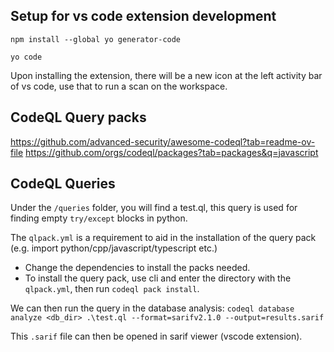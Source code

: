 
## Setup for vs code extension development

```
npm install --global yo generator-code

yo code
```

Upon installing the extension, there will be a new icon at the left activity bar of vs code, use that to run a scan on the workspace.


## CodeQL Query packs

https://github.com/advanced-security/awesome-codeql?tab=readme-ov-file
https://github.com/orgs/codeql/packages?tab=packages&q=javascript


## CodeQL Queries

Under the `/queries` folder, you will find a test.ql, this query is used for finding empty `try/except` blocks in python.

The `qlpack.yml` is a requirement to aid in the installation of the query pack (e.g. import python/cpp/javascript/typescript etc.)
- Change the dependencies to install the packs needed.
- To install the query pack, use cli and enter the directory with the `qlpack.yml`, then run `codeql pack install`.

We can then run the query in the database analysis: `codeql database analyze <db_dir> .\test.ql --format=sarifv2.1.0 --output=results.sarif`

This `.sarif` file can then be opened in sarif viewer (vscode extension).
